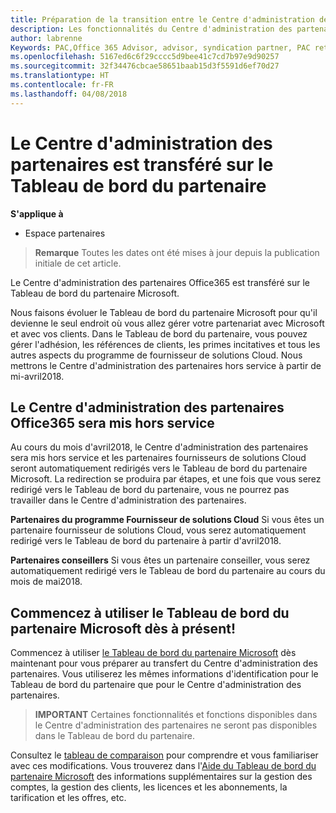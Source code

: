 ```yaml
---
title: Préparation de la transition entre le Centre d'administration des partenaires et l'Espace partenaires | Espace partenaires
description: Les fonctionnalités du Centre d'administration des partenaires Office365 sont transférées sur l'Espace partenaires.
author: labrenne
Keywords: PAC,Office 365 Advisor, advisor, syndication partner, PAC retire, PAC retiring
ms.openlocfilehash: 5167ed6c6f29cccc5d9bee41c7cd7b97e9d90257
ms.sourcegitcommit: 32f34476cbcae58651baab15d3f5591d6ef70d27
ms.translationtype: HT
ms.contentlocale: fr-FR
ms.lasthandoff: 04/08/2018
---
```

# <a name="partner-admin-center-is-moving-to-the-partner-dashboard"></a>Le Centre d'administration des partenaires est transféré sur le Tableau de bord du partenaire

**S'applique à**

-  Espace partenaires

>**Remarque** Toutes les dates ont été mises à jour depuis la publication initiale de cet article.

Le Centre d'administration des partenaires Office365 est transféré sur le Tableau de bord du partenaire Microsoft.

Nous faisons évoluer le Tableau de bord du partenaire Microsoft pour qu'il devienne le seul endroit où vous allez gérer votre partenariat avec Microsoft et avec vos clients. Dans le Tableau de bord du partenaire, vous pouvez gérer l'adhésion, les références de clients, les primes incitatives et tous les autres aspects du programme de fournisseur de solutions Cloud. Nous mettrons le Centre d'administration des partenaires hors service à partir de mi-avril2018.

## <a name="the-office-365-partner-admin-center-pac-will-be-retired"></a>Le Centre d'administration des partenaires Office365 sera mis hors service

Au cours du mois d'avril2018, le Centre d'administration des partenaires sera mis hors service et les partenaires fournisseurs de solutions Cloud seront automatiquement redirigés vers le Tableau de bord du partenaire Microsoft. La redirection se produira par étapes, et une fois que vous serez redirigé vers le Tableau de bord du partenaire, vous ne pourrez pas travailler dans le Centre d'administration des partenaires. 

**Partenaires du programme Fournisseur de solutions Cloud** Si vous êtes un partenaire fournisseur de solutions Cloud, vous serez automatiquement redirigé vers le Tableau de bord du partenaire à partir d'avril2018. 

**Partenaires conseillers** Si vous êtes un partenaire conseiller, vous serez automatiquement redirigé vers le Tableau de bord du partenaire au cours du mois de mai2018.


## <a name="start-using-the-microsoft-partner-dashboard-now"></a>Commencez à utiliser le Tableau de bord du partenaire Microsoft dès à présent!

Commencez à utiliser [le Tableau de bord du partenaire Microsoft](https://partnercenter.microsoft.com/) dès maintenant pour vous préparer au transfert du Centre d'administration des partenaires.  Vous utiliserez les mêmes informations d'identification pour le Tableau de bord du partenaire que pour le Centre d'administration des partenaires. 

>**IMPORTANT** Certaines fonctionnalités et fonctions disponibles dans le Centre d'administration des partenaires ne seront pas disponibles dans le Tableau de bord du partenaire.

 Consultez le [tableau de comparaison](moving-from-pac-to-pc.md) pour comprendre et vous familiariser avec ces modifications.  Vous trouverez dans l'[Aide du Tableau de bord du partenaire Microsoft](https://partnercenter.microsoft.com/partner/help) des informations supplémentaires sur la gestion des comptes, la gestion des clients, les licences et les abonnements, la tarification et les offres, etc.

 